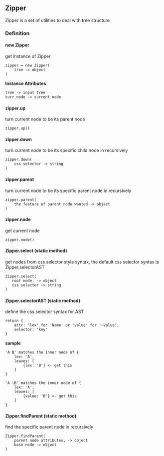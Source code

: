## Zipper

Zipper is a set of utilities to deal with tree structure

### Definition

#### new Zipper
get instance of Zipper
```
zipper = new Zipper(
    tree -> object
)
```

**Instance Attributes**
```
tree -> input tree
curr_node -> current node
```
#### zipper.up
turn current node to be its parent node
```
zipper.up()
```

#### zipper.down
turn current node to be its specific child node in recursively
```
zipper.down(
    css selector -> string
)
```

#### zipper.parent
turn current node to be its specific parent node in recursively
```
zipper.parent(
    the feature of parent node wanted -> object
)
```
#### zipper.node
get current node
```
zipper.node()
```


#### Zipper.select (static method)
get nodes from css selector style syntax, the default css selector syntax is Zipper.selectorAST
```
Zipper.select(
   root node, -> object
   css selector -> string
)
```

#### Zipper.selectorAST (static method)
define the css selector syntax for AST
```
return {
    attr: 'lex' for 'Name' or 'value' for '~Value',
    selector: 'key'
}
```

**sample**
```
'A B' matches the inner node of {
    lex: 'A',
    leaves: [
        {lex: 'B'} <- get this
    ]
}

'A ~B' matches the inner node of {
    lex: 'A',
    leaves: [
        {value: 'B'} <- get this
    ]
}
```

#### Zipper.findParent (static method)
find the specific parent node in recursively
```
Zipper.findParent(
    parent node attributes, -> object
    base node -> object
)
```

